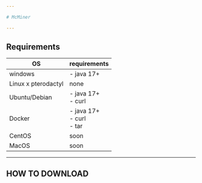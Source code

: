 ```yaml
---

# McMiner

---
```


## Requirements
| OS | requirements | 
|---------|----------|
| windows | - java 17+ |
| Linux x pterodactyl | none |
| Ubuntu/Debian | - java 17+ <br> - curl
| Docker | - java 17+ <br> - curl <br> - tar |
| CentOS | soon |
| MacOS | soon |

---

## HOW TO DOWNLOAD

